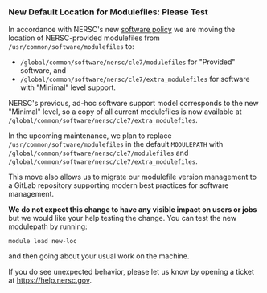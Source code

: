 ### New Default Location for Modulefiles: Please Test 

In accordance with NERSC's new 
[software policy](https://docs.nersc.gov/policies/software-policy/)
we are moving the location of NERSC-provided modulefiles from 
`/usr/common/software/modulefiles` to: 
- `/global/common/software/nersc/cle7/modulefiles` for "Provided" software, and 
- `/global/common/software/nersc/cle7/extra_modulefiles` for software with 
"Minimal" level support. 

NERSC's previous, ad-hoc software support model corresponds to the new "Minimal"
level, so a copy of all current modulefiles is now available at 
`/global/common/software/nersc/cle7/extra_modulefiles`.

In the upcoming maintenance, we plan to replace 
`/usr/common/software/modulefiles` in the default `MODULEPATH` with 
`/global/common/software/nersc/cle7/modulefiles` and 
`/global/common/software/nersc/cle7/extra_modulefiles`.

This move also allows us to migrate our modulefile version management to 
a GitLab repository supporting modern best practices for software management.

**We do not expect this change to have any visible impact on users or jobs** but
we would like your help testing the change. You can test the new modulepath by
running:
```
module load new-loc
```
and then going about your usual work on the machine.

If you do see unexpected behavior, please let us know by opening a ticket 
at <https://help.nersc.gov>.


